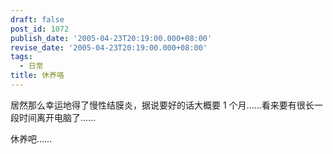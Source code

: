```yaml
---
draft: false
post_id: 1072
publish_date: '2005-04-23T20:19:00.000+08:00'
revise_date: '2005-04-23T20:19:00.000+08:00'
tags:
  - 日常
title: 休养咯
---
```


居然那么幸运地得了慢性结膜炎，据说要好的话大概要 1 个月……看来要有很长一段时间离开电脑了……

休养吧……
